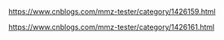 https://www.cnblogs.com/mmz-tester/category/1426159.html

https://www.cnblogs.com/mmz-tester/category/1426161.html